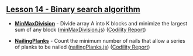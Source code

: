 ## [Lesson 14 - Binary search algorithm](https://app.codility.com/programmers/lessons/14-binary_search_algorithm/)

- [**MinMaxDivision**](https://app.codility.com/programmers/lessons/14-binary_search_algorithm/min_max_division/) - Divide array A into K blocks and minimize the largest sum of any block ([minMaxDivision.js](./minMaxDivision.js)) ([Codility Report](https://app.codility.com/demo/results/training39EVKF-MBF/))

- [**NailingPlanks**](https://app.codility.com/programmers/lessons/14-binary_search_algorithm/nailing_planks/) - Count the minimum number of nails that allow a series of planks to be nailed ([nailingPlanks.js](./nailingPlanks.js)) ([Codility Report](https://app.codility.com/demo/results/trainingHYT8TD-K88/))
